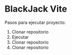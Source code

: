 # BlackJack Vite

Pasos para ejecutar proyecto:

1. Clonar repositorio
2. Ejecutar 
3. Clonar repositorio
4. Clonar repositorio